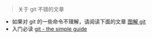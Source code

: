 > 关于 git 不错的文章
- 如果对 git 的一些命令不理解，请阅读下面的文章
[图解 git](http://marklodato.github.io/visual-git-guide/index-zh-cn.html?no-svg)
- 入门必读
[git - the simple guide](http://rogerdudler.github.io/git-guide)